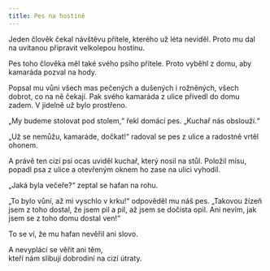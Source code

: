 ```yaml
---
title: Pes na hostině
---
```


Jeden člověk čekal návštěvu přítele, kterého už léta neviděl. Proto mu dal na uvítanou připravit velkolepou hostinu.

Pes toho člověka měl také svého psího přítele. Proto vyběhl z domu, aby kamaráda pozval na hody.

Popsal mu vůni všech mas pečených a dušených i rožněných, všech dobrot, co na ně čekají. Pak svého kamaráda z ulice přivedl do domu zadem. V jídelně už bylo prostřeno.

„My budeme stolovat pod stolem,“ řekl domácí pes. „Kuchař nás obslouží.“

„Už se nemůžu, kamaráde, dočkat!“ radoval se pes z ulice a radostně vrtěl ohonem.

A právě ten cizí psí ocas uviděl kuchař, který nosil na stůl. Položil mísu, popadl psa z ulice a otevřeným oknem ho zase na ulici vyhodil.

„Jaká byla večeře?“ zeptal se hafan na rohu.

„To bylo vůní, až mi vyschlo v krku!“ odpověděl mu náš pes. „Takovou žízeň jsem z toho dostal, že jsem pil a pil, až jsem se dočista opil. Ani nevím, jak jsem se z toho domu dostal ven!“

To se ví, že mu hafan nevěřil ani slovo.

A nevyplácí se věřit ani těm,  
kteří nám slibují dobrodiní na cizí útraty.
